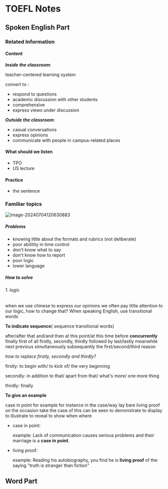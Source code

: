 # TOEFL Notes

## Spoken English Part

### Related Information

#### Content

***Inside the classroom***:

teacher-centered learning system

convert to :

- respond to questions
- academic discussion with other students
- comprehensive
- express views under discussion

***Outside the classroom***:

- casual conversations
- express opinions
- communicate with people in campus-related places

#### What should we listen

- TPO
- US lecture

#### Practice

- the sentence

###  Familiar topics

![image-20240704120630883](https://cdn.jsdelivr.net/gh/junzheyi/myBlog@master/img/image-20240704120630883.png)

##### Problems

+ knowing little about the formats and rubrics (not deliberate)
+ poor abilitity in time control 
+ don't know what to say 
+ don't know how to report
+ poor logic
+ lower language

##### How to solve

###### 1. logic

when we use chinese to express our opinions we often pay little attention to our logic, how to change that? When speaking English, use transitional words

**To indicate sequence**( sequence transitional words)

after/after that    and/and then    at this point/at this time     before     **concurrently**  finally    first of all    firstly, secondly, thirdly    followed by   last/lastly    meanwhile    next    previous    simultaneously    subsequently   the first/second/third reason 

*how to replace firstly, secondly and thirdly?*

firstly: to begin with/ to kick of/ the very beginning 

secondly: in addition to that/ apart from that/ what's more/ one more thing 

thirdly: finally

**To give an example**

case in point     for example     for instance     in the case/way     lay bare     living proof    on the occasion     take the case of    this can be seen    to demonstrate     to display    to illustrate    to reveal    to show    when     where  

+ case in point:

  example: Lack of communication causes serious problems and their marriage is a **case in point**.

+ living proof:

  example: Reading his autobiography, you find he is **living proof** of the saying "truth is stranger than fiction"

## Word Part